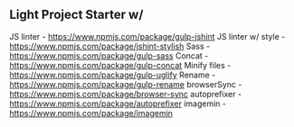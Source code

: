 ## **Light** Project Starter w/  

JS linter - https://www.npmjs.com/package/gulp-jshint
JS linter w/ style - https://www.npmjs.com/package/jshint-stylish
Sass - https://www.npmjs.com/package/gulp-sass
Concat - https://www.npmjs.com/package/gulp-concat
Minify files - https://www.npmjs.com/package/gulp-uglify
Rename - https://www.npmjs.com/package/gulp-rename
browserSync - https://www.npmjs.com/package/browser-sync
autoprefixer - https://www.npmjs.com/package/autoprefixer
imagemin - https://www.npmjs.com/package/imagemin
